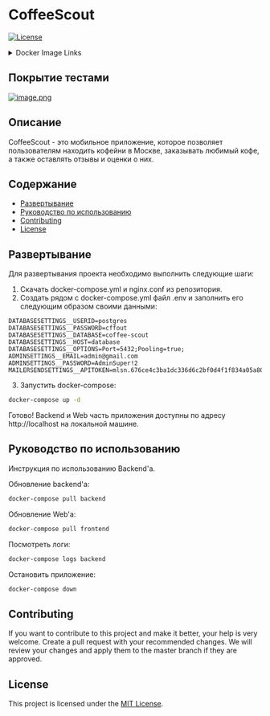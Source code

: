 # CoffeeScout

[![License](https://img.shields.io/badge/license-MIT-blue.svg)](LICENSE)
<details>
<summary>Docker Image Links</summary>
<p>

- **Latest Stable Version**: [![Docker Image Version](https://img.shields.io/docker/v/doreml/coffee-scout-backend.api/latest)](https://hub.docker.com/layers/doreml/coffee-scout-backend.api/latest/images/sha256-6f8f951859511022701a01af835b21c6875b2a90db076d7b658bf7f63fbe2f44?context=repo)
- **Development Version**: [![Docker Image Version](https://img.shields.io/docker/v/doreml/coffee-scout-backend.api/dev)](https://hub.docker.com/layers/doreml/coffee-scout-backend.api/dev/images/sha256-6f8f951859511022701a01af835b21c6875b2a90db076d7b658bf7f63fbe2f44?context=repo)

</p>
</details>


## Покрытие тестами
[![image.png](https://i.postimg.cc/sDtLpStb/image.png)](https://postimg.cc/HV93mJWt)

## Описание

CoffeeScout - это мобильное приложение, которое позволяет пользователям находить кофейни в Москве, заказывать любимый кофе, а также оставлять отзывы и оценки о них.

## Содержание

- [Развертывание](#развертывание)
- [Руководство по использованию](#руководство-по-использованию)
- [Contributing](#contributing)
- [License](#license)

## Развертывание

Для развертывания проекта необходимо выполнить следующие шаги:

1. Скачать docker-compose.yml и nginx.conf из репозитория.
2. Создать рядом с docker-compose.yml файл .env и заполнить его следующим образом своими данными:

```
DATABASESETTINGS__USERID=postgres
DATABASESETTINGS__PASSWORD=cffout
DATABASESETTINGS__DATABASE=coffee-scout
DATABASESETTINGS__HOST=database
DATABASESETTINGS__OPTIONS=Port=5432;Pooling=true;
ADMINSETTINGS__EMAIL=admin@gmail.com
ADMINSETTINGS__PASSWORD=AdminSuper!2
MAILERSENDSETTINGS__APITOKEN=mlsn.676ce4c3ba1dc336d6c2bf0d4f1f834a05a8011683c124d18cefb1d05fea43e8
```
3. Запустить docker-compose:

```bash
docker-compose up -d
```
Готово! Backend и Web часть приложения доступны по адресу http://localhost на локальной машине.

## Руководство по использованию

Инструкция по использованию Backend'а.

Обновление backend'а:

```bash
docker-compose pull backend
```

Обновление Web'а:

```bash
docker-compose pull frontend
```

Посмотреть логи:

```bash
docker-compose logs backend
```

Остановить приложение:

```bash
docker-compose down
```

## Contributing

If you want to contribute to this project and make it better, your help is very welcome. Create a pull request with your recommended changes.
We will review your changes and apply them to the master branch if they are approved.

## License

This project is licensed under the [MIT License](LICENSE).
